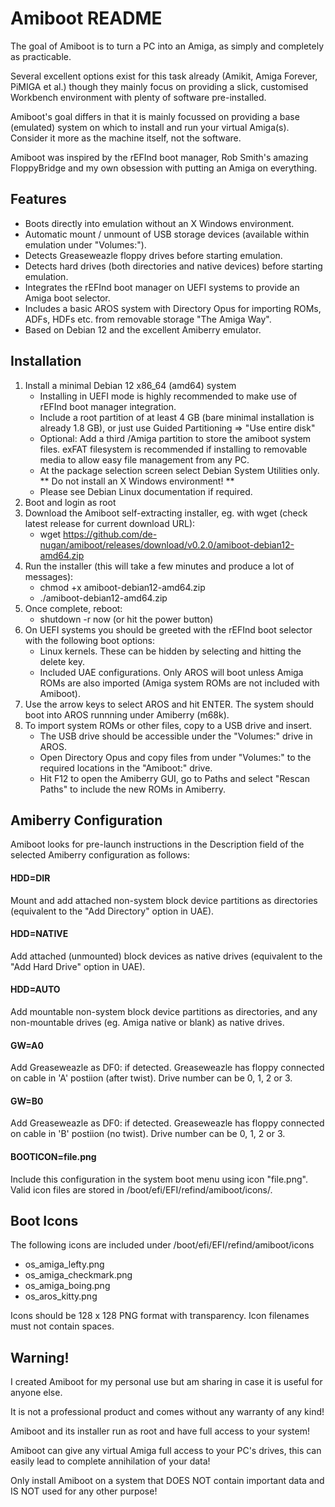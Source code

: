 # Amiboot README #

The goal of Amiboot is to turn a PC into an Amiga, as simply and completely as practicable.

Several excellent options exist for this task already (Amikit, Amiga Forever, PiMIGA et al.) though they mainly focus on providing a slick, customised Workbench environment with plenty of software pre-installed.

Amiboot's goal differs in that it is mainly focussed on providing a base (emulated) system on which to install and run your virtual Amiga(s). Consider it more as the machine itself, not the software.

Amiboot was inspired by the rEFInd boot manager, Rob Smith's amazing FloppyBridge and my own obsession with putting an Amiga on everything.


## Features ##

- Boots directly into emulation without an X Windows environment.
- Automatic mount / unmount of USB storage devices (available within emulation under "Volumes:").
- Detects Greaseweazle floppy drives before starting emulation.
- Detects hard drives (both directories and native devices) before starting emulation.
- Integrates the rEFInd boot manager on UEFI systems to provide an Amiga boot selector.
- Includes a basic AROS system with Directory Opus for importing ROMs, ADFs, HDFs etc. from removable storage "The Amiga Way".
- Based on Debian 12 and the excellent Amiberry emulator.


## Installation ##

1. Install a minimal Debian 12 x86_64 (amd64) system
    - Installing in UEFI mode is highly recommended to make use of rEFInd boot manager integration.
    - Include a root partition of at least 4 GB (bare minimal installation is already 1.8 GB), or just use Guided Partitioning => "Use entire disk"
    - Optional: Add a third /Amiga partition to store the amiboot system files. exFAT filesystem is recommended if installing to removable media to allow easy file management from any PC.
    - At the package selection screen select Debian System Utilities only. ** Do not install an X Windows environment! **
    - Please see Debian Linux documentation if required.
2. Boot and login as root
3. Download the Amiboot self-extracting installer, eg. with wget (check latest release for current download URL):
    - wget https://github.com/de-nugan/amiboot/releases/download/v0.2.0/amiboot-debian12-amd64.zip
4. Run the installer (this will take a few minutes and produce a lot of messages):
    - chmod +x amiboot-debian12-amd64.zip
    - ./amiboot-debian12-amd64.zip
5. Once complete, reboot:
    - shutdown -r now (or hit the power button)
6. On UEFI systems you should be greeted with the rEFInd boot selector with the following boot options:
    - Linux kernels. These can be hidden by selecting and hitting the delete key.
    - Included UAE configurations. Only AROS will boot unless Amiga ROMs are also imported (Amiga system ROMs are not included with Amiboot).
7. Use the arrow keys to select AROS and hit ENTER. The system should boot into AROS runnning under Amiberry (m68k).
8. To import system ROMs or other files, copy to a USB drive and insert.
    - The USB drive should be accessible under the "Volumes:" drive in AROS.
    - Open Directory Opus and copy files from under "Volumes:" to the required locations in the "Amiboot:" drive.
    - Hit F12 to open the Amiberry GUI, go to Paths and select "Rescan Paths" to include the new ROMs in Amiberry.


## Amiberry Configuration ##

Amiboot looks for pre-launch instructions in the Description field of the selected Amiberry configuration as follows:

#### HDD=DIR ####
Mount and add attached non-system block device partitions as directories (equivalent to the "Add Directory" option in UAE).

#### HDD=NATIVE ####
Add attached (unmounted) block devices as native drives (equivalent to the "Add Hard Drive" option in UAE).

#### HDD=AUTO ####
Add mountable non-system block device partitions as directories, and any non-mountable drives (eg. Amiga native or blank) as native drives.

#### GW=A0 ####
Add Greaseweazle as DF0: if detected. Greaseweazle has floppy connected on cable in 'A' postiion (after twist). Drive number can be 0, 1, 2 or 3.

#### GW=B0 ####
Add Greaseweazle as DF0: if detected. Greaseweazle has floppy connected on cable in 'B' postiion (no twist). Drive number can be 0, 1, 2 or 3.

#### BOOTICON=file.png ####
Include this configuration in the system boot menu using icon "file.png". Valid icon files are stored in /boot/efi/EFI/refind/amiboot/icons/.


## Boot Icons ##

The following icons are included under /boot/efi/EFI/refind/amiboot/icons

- os_amiga_lefty.png
- os_amiga_checkmark.png
- os_amiga_boing.png
- os_aros_kitty.png

Icons should be 128 x 128 PNG format with transparency.
Icon filenames must not contain spaces.


## Warning! ##

I created Amiboot for my personal use but am sharing in case it is useful for anyone else.

It is not a professional product and comes without any warranty of any kind!

Amiboot and its installer run as root and have full access to your system!

Amiboot can give any virtual Amiga full access to your PC's drives, this can easily lead to complete annihilation of your data!

Only install Amiboot on a system that DOES NOT contain important data and IS NOT used for any other purpose!


###



